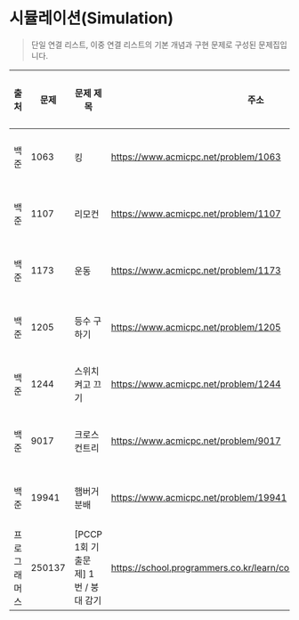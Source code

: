 # 시뮬레이션(Simulation)

> 단일 연결 리스트, 이중 연결 리스트의 기본 개념과 구현 문제로 구성된 문제집입니다.

| 출처         | 문제   | 문제 제목                           | 주소                                                             | 정답 코드                    | 난이도   | 정답 여부 |
| ------------ | ------ | ----------------------------------- | ---------------------------------------------------------------- | ---------------------------- | -------- | --------- |
| 백준         | 1063   | 킹                                  | https://www.acmicpc.net/problem/1063                             | [정답 코드](./0x0C/1063.js)  | Silver.3 | ✅        |
| 백준         | 1107   | 리모컨                              | https://www.acmicpc.net/problem/1107                             | [정답 코드](./0x0C/1107.js)  | Gold.4   | ❌        |
| 백준         | 1173   | 운동                                | https://www.acmicpc.net/problem/1173                             | [정답 코드](./0x0C/1173.js)  | Bronze.2 | ✅        |
| 백준         | 1205   | 등수 구하기                         | https://www.acmicpc.net/problem/1205                             | [정답 코드](./0x0C/1205.js)  | Silver.4 | ✅        |
| 백준         | 1244   | 스위치 켜고 끄기                    | https://www.acmicpc.net/problem/1244                             | [정답 코드](./0x0C/1244.js)  | Silver.4 | ✅        |
| 백준         | 9017   | 크로스 컨트리                       | https://www.acmicpc.net/problem/9017                             | [정답 코드](./0x0C/9017.js)  | Silver.3 | ✅        |
| 백준         | 19941  | 햄버거 분배                         | https://www.acmicpc.net/problem/19941                            | [정답 코드](./0x0C/19941.js) | Silver.3 | ✅        |
| 프로그래머스 | 250137 | [PCCP 1회 기출문제] 1번 / 붕대 감기 | https://school.programmers.co.kr/learn/courses/30/lessons/250137 | [정답 코드](./0x0C/19941.js) | Lv.1     | ✅        |
